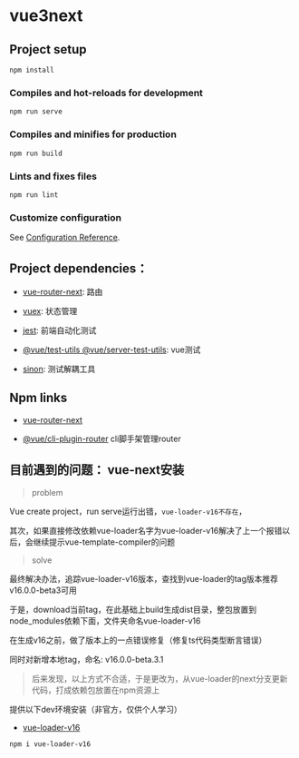 # vue3next

## Project setup
```
npm install
```

### Compiles and hot-reloads for development
```
npm run serve
```

### Compiles and minifies for production
```
npm run build
```

### Lints and fixes files
```
npm run lint
```

### Customize configuration
See [Configuration Reference](https://cli.vuejs.org/config/).

## Project dependencies：
- [vue-router-next](https://github.com/vuejs/vue-router-next): 路由

- [vuex](https://github.com/vuejs/vuex): 状态管理

- [jest](https://github.com/facebook/jest): 前端自动化测试

- [@vue/test-utils @vue/server-test-utils](https://github.com/vuejs/vue-test-utils): vue测试


- [sinon](https://github.com/sinonjs/sinon): 测试解耦工具

## Npm links

- [vue-router-next](https://www.npmjs.com/package/vue-router/v/4.0.0-beta.7)

- [@vue/cli-plugin-router](https://www.npmjs.com/package/@vue/cli-plugin-router) cli脚手架管理router

## 目前遇到的问题： vue-next安装

> problem

Vue create project，run serve运行出错，`vue-loader-v16不存在`，

其次，如果直接修改依赖vue-loader名字为vue-loader-v16解决了上一个报错以后，会继续提示vue-template-compiler的问题

> solve

最终解决办法，追踪vue-loader-v16版本，查找到vue-loader的tag版本推荐v16.0.0-beta3可用

于是，download当前tag，在此基础上build生成dist目录，整包放置到node_modules依赖下面，文件夹命名vue-loader-v16

在生成v16之前，做了版本上的一点错误修复（修复ts代码类型断言错误）

同时对新增本地tag，命名: v16.0.0-beta.3.1

> 后来发现，以上方式不合适，于是更改为，从vue-loader的next分支更新代码，打成依赖包放置在npm资源上

提供以下dev环境安装（非官方，仅供个人学习）

- [vue-loader-v16](https://www.npmjs.com/package/vue-loader-v16)

```sh
npm i vue-loader-v16
```